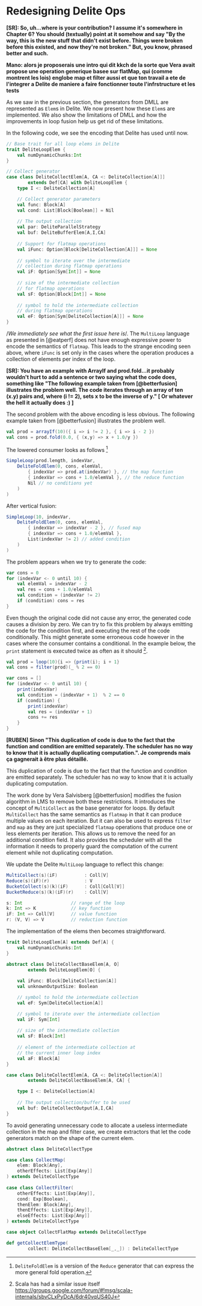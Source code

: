 # Redesigning Delite Ops
**[SR]: So, uh...where is your contribution?  I assume it's somewhere in Chapter 6?  You should (textually) point at it somehow and say "By the way, this is the new stuff that didn't exist before.  Things were broken before this existed, and now they're not broken."  But, you know, phrased better and such.**

**Mano: alors je proposerais une intro qui dit kkch de la sorte
que Vera avait propose une operation generique basee sur flatMap, qui (comme montrent les lois) englobe map et filter aussi
et que ton travail a ete de l'integrer a Delite de maniere a faire fonctionner toute l'infrstructure et les tests**


As we saw in the previous section, the generators from DMLL are represented as `Elem`s in Delite. We now present how these `Elem`s are implemented. We also show the limitations of DMLL and how the improvements in loop fusion help us get rid of these limitations.

In the following code, we see the encoding that Delite has used until now.

```scala
// Base trait for all loop elems in Delite
trait DeliteLoopElem {
    val numDynamicChunks:Int
}

// Collect generator
case class DeliteCollectElem[A, CA <: DeliteCollection[A]]] 
        extends Def[CA] with DeliteLoopElem {
    type I <: DeliteCollection[A]

    // Collect generator parameters
    val func: Block[A]
    val cond: List[Block[Boolean]] = Nil
    
    // The output collection
    val par: DeliteParallelStrategy
    val buf: DeliteBufferElem[A,I,CA]
    
    // Support for flatmap operations
    val iFunc: Option[Block[DeliteCollection[A]]] = None
    
    // symbol to iterate over the intermediate 
    // collection during flatmap operations
    val iF: Option[Sym[Int]] = None
    
    // size of the intermediate collection
    // for flatmap operations
    val sF: Option[Block[Int]] = None
    
    // symbol to hold the intermediate collection
    // during flatmap operations
    val eF: Option[Sym[DeliteCollection[A]]] = None
}
```
/*We immediately see what the first issue here is*/. The `MultiLoop` language as presented in [@eatperf] does not have enough expressive power to encode the semantics of `flatmap`. This leads to the strange encoding seen above, where `iFunc` is set only in the cases where the operation produces a collection of elements per index of the loop. 

**[SR]: You have an example with ArrayIf and prod.fold...it probably wouldn't hurt to add a sentence or two saying what the code does, something like
"The following example taken from [@betterfusion] illustrates the problem well.  The code iterates through an array of ten (x.y) pairs and, where (i != 2), sets x to be the inverse of y." [ Or whatever the hell it actually does :) ]**


The second problem with the above encoding is less obvious. The following example taken from [@betterfusion] illustrates the problem well.

```scala
val prod = arrayIf(10)({ i => i != 2 }, { i => i - 2 })val cons = prod.fold(0.0, { (x,y) => x + 1.0/y })
```

The lowered consumer looks as follows [^1redesign]
```scalaSimpleLoop(prod.length, indexVar,    DeliteFoldElem(0, cons, elemVal,        { indexVar => prod.at(indexVar) }, // the map function        { indexVar => cons + 1.0/elemVal }, // the reduce function        Nil // no conditions yet    )
)
```
After vertical fusion:

```scalaSimpleLoop(10, indexVar,    DeliteFoldElem(0, cons, elemVal,        { indexVar => indexVar - 2 }, // fused map      
        { indexVar => cons + 1.0/elemVal },         List(indexVar != 2) // added condition
    )
)
```

The problem appears when we try to generate the code:
```scala
var cons = 0for (indexVar <- 0 until 10) {    val elemVal = indexVar - 2    val res = cons + 1.0/elemVal    val condition = (indexVar != 2)    if (condition) cons = res}
```

Even though the original code did not cause any error, the generated code causes a division by zero. We can try to fix this problem by always emitting the code for the condition first, and executing the rest of the code conditionally. This might generate some erroneous code however in the cases where the consumer contains a conditional. In the example below, the `print` statement is executed twice as often as it should [^2redesign].

 

```scala
val prod = loop(10){i => {print(i); i + 1}
val cons = filter(prod)(_ % 2 == 0)
```

```scala
var cons = []
for (indexVar <- 0 until 10) {
    print(indexVar)
    val condition = (indexVar + 1)  % 2 == 0
    if (condition) {
        print(indexVar)
        val res = (indexVar + 1) 
        cons += res
    }
}
```

**[RUBEN] Sinon "This duplication of code is due to the fact that the function and condition are emitted separately. The scheduler has no way to know that it is actually duplicating computation.". Je comprends mais ça gagnerait à être plus détaillé.**

This duplication of code is due to the fact that the function and condition are emitted separately. The scheduler has no way to know that it is actually duplicating computation.

The work done by Vera Salvisberg [@betterfusion] modifies the fusion algorithm in LMS to remove both these restrictions. It introduces the concept of `MultiCollect` as the base generator for loops. By default `MultiCollect` has the same semantics as `flatmap` in that it can produce multiple values on each iteration. But it can also be used to express `filter` and `map` as they are just specialized `flatmap` operations that produce one or less elements per iteration. This allows us to remove the need for an additional condition field. It also provides the scheduler with all the information it needs to properly guard the computation of the current element while not duplicating computation.

We update the Delite `MultiLoop` language to reflect this change:

```scala
MultiCollect(s)(iF)          : Coll[V]
Reduce(s)(iF)(r)             : V
BucketCollect(s)(k)(iF)      : Coll[Coll[V]]
BucketReduce(s)(k)(iF)(r)    : Coll[V]

s: Int                  // range of the loop
k: Int => K             // key function
iF: Int => Coll[V]      // value function
r: (V, V) => V          // reduction function
```

The implementation of the elems then becomes straightforward.

```scala
trait DeliteLoopElem[A] extends Def[A] {
    val numDynamicChunks:Int
}

abstract class DeliteCollectBaseElem[A, O] 
        extends DeliteLoopElem[O] {
          
    val iFunc: Block[DeliteCollection[A]]
    val unknownOutputSize: Boolean

    // symbol to hold the intermediate collection
    val eF: Sym[DeliteCollection[A]]

    // symbol to iterate over the intermediate collection
    val iF: Sym[Int]
    
    // size of the intermediate collection
    val sF: Block[Int]
    
    // element of the intermediate collection at 
    // the current inner loop index
    val aF: Block[A]
}

case class DeliteCollectElem[A, CA <: DeliteCollection[A]] 
        extends DeliteCollectBaseElem[A, CA] {

    type I <: DeliteCollection[A]
    
    // The output collection/buffer to be used
    val buf: DeliteCollectOutput[A,I,CA]
}
```

To avoid generating unnecessary code to allocate a useless intermediate collection in the map and filter case, we create extractors that let the code generators match on the shape of the current elem. 

```scala
abstract class DeliteCollectType

case class CollectMap(
    elem: Block[Any], 
    otherEffects: List[Exp[Any]]
) extends DeliteCollectType
        
case class CollectFilter(
    otherEffects: List[Exp[Any]], 
    cond: Exp[Boolean], 
    thenElem: Block[Any],
    thenEffects: List[Exp[Any]], 
    elseEffects: List[Exp[Any]]
) extends DeliteCollectType

case object CollectFlatMap extends DeliteCollectType

def getCollectElemType(
        collect: DeliteCollectBaseElem[_,_]) : DeliteCollectType
```


[^1redesign]: `DeliteFoldElem` is a version of the `Reduce` generator that can express the more general fold operation.

[^2redesign]: Scala has had a similar issue itself https://groups.google.com/forum/#!msg/scala-internals/sbvCLxPyDcA/6dr40vqUS40J 